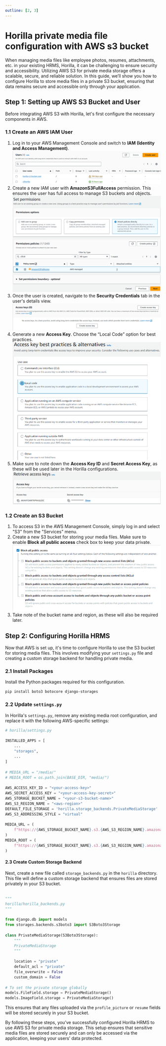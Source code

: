 ```yaml
---
outline: [2, 3]
---
```


# **Horilla private media file configuration with AWS s3 bucket**

When managing media files like employee photos, resumes, attachments, etc. in your existing HRMS, Horilla, it can be challenging to ensure security and accessibility. Utilizing AWS S3 for private media storage offers a scalable, secure, and reliable solution. In this guide, we’ll show you how to configure Horilla to store media files in a private S3 bucket, ensuring that data remains secure and accessible only through your application.

## **Step 1: Setting up AWS S3 Bucket and User**

Before integrating AWS S3 with Horilla, let's first configure the necessary components in AWS.

### **1.1 Create an AWS IAM User**

1. Log in to your AWS Management Console and switch to **IAM (Identity and Access Management)**.![alt text](./media/image-2.png)
2. Create a new IAM user with **AmazonS3FullAccess** permission. This ensures the user has full access to manage S3 buckets and objects.![alt text](./media/image-3.png)
3. Once the user is created, navigate to the **Security Credentials** tab in the user's details view.![alt text](./media/image-4.png)
4. Generate a new **Access Key**. Choose the “Local Code” option for best practices.![alt text](./media/image-5.png)
5. Make sure to note down the **Access Key ID** and **Secret Access Key**, as these will be used later in the Horilla configurations.![alt text](./media/image-6.png)

### **1.2 Create an S3 Bucket**

1. To access S3 in the AWS Management Console, simply log in and select "S3" from the "Services" menu.  
2. Create a new S3 bucket for storing your media files. Make sure to enable **Block all public access** check box to keep your data private.![alt text](./media/image-7.png)
3. Take note of the bucket name and region, as these will also be required later.  
   

## **Step 2: Configuring Horilla HRMS**

Now that AWS is set up, it's time to configure Horilla to use the S3 bucket for storing media files. This involves modifying your `settings.py` file and creating a custom storage backend for handling private media.

### **2.1 Install Packages**

Install the Python packages required for this configuration.

```bash
pip install boto3 botocore django-storages 
```
### **2.2 Update `settings.py`**

In Horilla's `settings.py`, remove any existing media root configuration, and replace it with the following AWS-specific settings:

```python
# horilla/settings.py

INSTALLED_APPS = [  
    ...  
    "storages",  
    ...  
]

# MEDIA_URL = "/media/"  
# MEDIA_ROOT = os.path.join(BASE_DIR, "media/")

AWS_ACCESS_KEY_ID = "<your-access-key>"  
AWS_SECRET_ACCESS_KEY = "<your-access-key-secret>"  
AWS_STORAGE_BUCKET_NAME = "<your-s3-bucket-name>"  
AWS_S3_REGION_NAME = "<aws-region>"  
DEFAULT_FILE_STORAGE = 'horilla.storage_backends.PrivateMediaStorage'  
AWS_S3_ADDRESSING_STYLE = "virtual"

MEDIA_URL = (  
    f"https://{AWS_STORAGE_BUCKET_NAME}.s3.{AWS_S3_REGION_NAME}.amazonaws.com/media/"  
)  
MEDIA_ROOT = (  
    f"https://{AWS_STORAGE_BUCKET_NAME}.s3.{AWS_S3_REGION_NAME}.amazonaws.com/media/"  
)
```

#### **2.3 Create Custom Storage Backend**

Next, create a new file called `storage_backends.py` in the `horilla` directory. This file will define a custom storage backend that ensures files are stored privately in your S3 bucket.
```python

"""  
horilla/horilla_backends.py  
"""

from django.db import models  
from storages.backends.s3boto3 import S3Boto3Storage

class PrivateMediaStorage(S3Boto3Storage):  
    """  
    PrivateMediaStorage  
    """

    location = "private"  
    default_acl = "private"  
    file_overwrite = False  
    custom_domain = False

# To set the private storage globally  
models.FileField.storage = PrivateMediaStorage()  
models.ImageField.storage = PrivateMediaStorage()
```

This ensures that any files uploaded via the `profile_picture` or `resume` fields will be stored securely in your S3 bucket.

By following these steps, you’ve successfully configured Horilla HRMS to use AWS S3 for private media storage. This setup ensures that sensitive media files are stored securely and can only be accessed via the application, keeping your users’ data protected.
